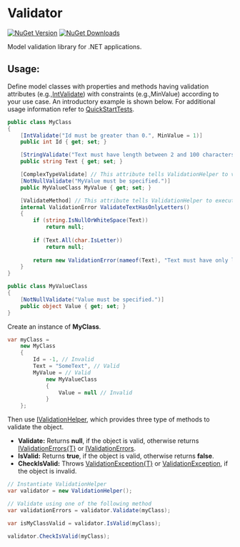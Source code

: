 # Validator

[![NuGet Version](http://img.shields.io/nuget/v/Agero.Core.Validator.svg?style=flat)](https://www.nuget.org/packages/Agero.Core.Validator/) 
[![NuGet Downloads](http://img.shields.io/nuget/dt/Agero.Core.Validator.svg?style=flat)](https://www.nuget.org/packages/Agero.Core.Validator/)

Model validation library for .NET applications.

## Usage:

Define model classes with properties and methods having validation attributes (e.g.,[IntValidate](./Agero.Core.Validator/Attributes/IntValidateAttribute.cs)) with constraints (e.g.,MinValue) according to your use case. An introductory example is shown below. For additional usage information refer to [QuickStartTests](./Agero.Core.Validator.Tests/QuickStartTests.cs).

```csharp
public class MyClass
{
    [IntValidate("Id must be greater than 0.", MinValue = 1)]
    public int Id { get; set; }

    [StringValidate("Text must have length between 2 and 100 characters.", MinLength = 2, MaxLength = 100)]
    public string Text { get; set; }

    [ComplexTypeValidate] // This attribute tells ValidationHelper to validate MyValueClass object
    [NotNullValidate("MyValue must be specified.")]
    public MyValueClass MyValue { get; set; }

    [ValidateMethod] // This attribute tells ValidationHelper to execute this method as part of model validation
    internal ValidationError ValidateTextHasOnlyLetters()
    {
        if (string.IsNullOrWhiteSpace(Text))
            return null;
        
        if (Text.All(char.IsLetter))
            return null;
        
        return new ValidationError(nameof(Text), "Text must have only letters.");
    }
}

public class MyValueClass
{
    [NotNullValidate("Value must be specified.")]
    public object Value { get; set; }
}
```

Create an instance of **MyClass**.
```csharp
var myClass =
    new MyClass
    {
        Id = -1, // Invalid
        Text = "SomeText", // Valid
        MyValue = // Valid
            new MyValueClass
            {
                Value = null // Invalid
            }
    };
```

Then use [IValidationHelper](./Agero.Core.Validator/IValidationHelper.cs), which provides three type of methods to validate the object. 

* **Validate:** Returns **null**, if the object is valid, otherwise returns [IValidationErrors{T}](./Agero.Core.Validator/IValidationErrorsOfT.cs) or [IValidationErrors](./Agero.Core.Validator/IValidationErrors.cs).
* **IsValid:** Returns **true**, if the object is valid, otherwise returns **false**.
* **CheckIsValid:** Throws [ValidationException{T}](./Agero.Core.Validator/ValidationExceptionOfT.cs) or [ValidationException](./Agero.Core.Validator/ValidationException.cs), if the object is invalid.

```csharp
// Instantiate ValidationHelper
var validator = new ValidationHelper();

// Validate using one of the following method
var validationErrors = validator.Validate(myClass);

var isMyClassValid = validator.IsValid(myClass);

validator.CheckIsValid(myClass);
```